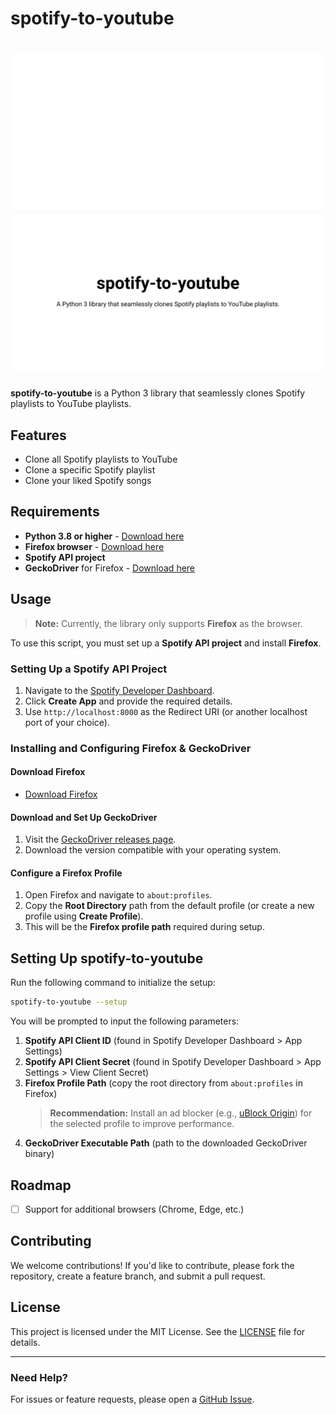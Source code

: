 # spotify-to-youtube

<h1 align="center">
   <img alt="Flutter" src="https://raw.githubusercontent.com/TheAmanM/spotify_to_youtube/7330bc6414cfa922d028a67c07766927cef6538a/banner-dark.svg#gh-dark-mode-only">
   <img alt="Flutter" src="https://raw.githubusercontent.com/TheAmanM/spotify_to_youtube/b4a42bceb611edeb1eb25b962547d32c082ceab0/banner-light.svg#gh-light-mode-only">
</h1>

**spotify-to-youtube** is a Python 3 library that seamlessly clones Spotify playlists to YouTube playlists.

## Features

- Clone all Spotify playlists to YouTube
- Clone a specific Spotify playlist
- Clone your liked Spotify songs

## Requirements

- **Python 3.8 or higher** - [Download here](https://www.python.org/)
- **Firefox browser** - [Download here](https://www.mozilla.org/en-CA/firefox/new/)
- **Spotify API project**
- **GeckoDriver** for Firefox - [Download here](https://github.com/mozilla/geckodriver/releases)

## Usage

> **Note:** Currently, the library only supports **Firefox** as the browser.

To use this script, you must set up a **Spotify API project** and install **Firefox**.

### Setting Up a Spotify API Project

1. Navigate to the [Spotify Developer Dashboard](https://developer.spotify.com/dashboard).
2. Click **Create App** and provide the required details.
3. Use `http://localhost:8000` as the Redirect URI (or another localhost port of your choice).

### Installing and Configuring Firefox & GeckoDriver

#### Download Firefox

- [Download Firefox](https://www.mozilla.org/en-CA/firefox/new/)

#### Download and Set Up GeckoDriver

1. Visit the [GeckoDriver releases page](https://github.com/mozilla/geckodriver/releases).
2. Download the version compatible with your operating system.

#### Configure a Firefox Profile

1. Open Firefox and navigate to `about:profiles`.
2. Copy the **Root Directory** path from the default profile (or create a new profile using **Create Profile**).
3. This will be the **Firefox profile path** required during setup.

## Setting Up spotify-to-youtube

Run the following command to initialize the setup:

```sh
spotify-to-youtube --setup
```

You will be prompted to input the following parameters:

1. **Spotify API Client ID** (found in Spotify Developer Dashboard > App Settings)
2. **Spotify API Client Secret** (found in Spotify Developer Dashboard > App Settings > View Client Secret)
3. **Firefox Profile Path** (copy the root directory from `about:profiles` in Firefox)
   > **Recommendation:** Install an ad blocker (e.g., [uBlock Origin](https://ublockorigin.com/)) for the selected profile to improve performance.
4. **GeckoDriver Executable Path** (path to the downloaded GeckoDriver binary)

## Roadmap

- [ ] Support for additional browsers (Chrome, Edge, etc.)

## Contributing

We welcome contributions! If you'd like to contribute, please fork the repository, create a feature branch, and submit a pull request.

## License

This project is licensed under the MIT License. See the [LICENSE](LICENSE) file for details.

---

### Need Help?
For issues or feature requests, please open a [GitHub Issue](https://github.com/your-repo/issues).
